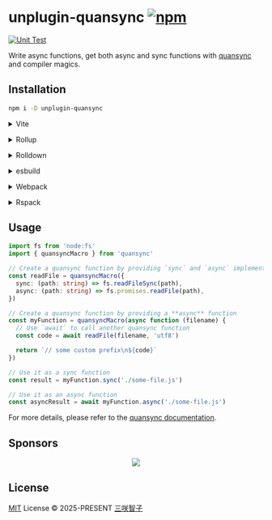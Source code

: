 # unplugin-quansync [![npm](https://img.shields.io/npm/v/unplugin-quansync.svg)](https://npmjs.com/package/unplugin-quansync)

[![Unit Test](https://github.com/unplugin/unplugin-quansync/actions/workflows/unit-test.yml/badge.svg)](https://github.com/unplugin/unplugin-quansync/actions/workflows/unit-test.yml)

Write async functions, get both async and sync functions with
[quansync](https://github.com/antfu/quansync) and compiler magics.

## Installation

```bash
npm i -D unplugin-quansync
```

<details>
<summary>Vite</summary><br>

```ts
// vite.config.ts
import Quansync from 'unplugin-quansync/vite'

export default defineConfig({
  plugins: [Quansync()],
})
```

<br></details>

<details>
<summary>Rollup</summary><br>

```ts
// rollup.config.js
import Quansync from 'unplugin-quansync/rollup'

export default {
  plugins: [Quansync()],
}
```

<br></details>

<details>
<summary>Rolldown</summary><br>

```ts
// rolldown.config.js
import Quansync from 'unplugin-quansync/rolldown'

export default {
  plugins: [Quansync()],
}
```

<br></details>

<details>
<summary>esbuild</summary><br>

```ts
import { build } from 'esbuild'
import Quansync from 'unplugin-quansync/esbuild'

build({
  plugins: [Quansync()],
})
```

<br></details>

<details>
<summary>Webpack</summary><br>

```js
// webpack.config.js
import Quansync from 'unplugin-quansync/webpack'

export default {
  /* ... */
  plugins: [Quansync()],
}
```

<br></details>

<details>
<summary>Rspack</summary><br>

```ts
// rspack.config.js
import Quansync from 'unplugin-quansync/rspack'

export default {
  /* ... */
  plugins: [Quansync()],
}
```

<br></details>

## Usage

```ts
import fs from 'node:fs'
import { quansyncMacro } from 'quansync'

// Create a quansync function by providing `sync` and `async` implementations
const readFile = quansyncMacro({
  sync: (path: string) => fs.readFileSync(path),
  async: (path: string) => fs.promises.readFile(path),
})

// Create a quansync function by providing a **async** function
const myFunction = quansyncMacro(async function (filename) {
  // Use `await` to call another quansync function
  const code = await readFile(filename, 'utf8')

  return `// some custom prefix\n${code}`
})

// Use it as a sync function
const result = myFunction.sync('./some-file.js')

// Use it as an async function
const asyncResult = await myFunction.async('./some-file.js')
```

For more details, please refer to the
[quansync documentation](https://github.com/antfu/quansync#usage).

## Sponsors

<p align="center">
  <a href="https://cdn.jsdelivr.net/gh/sxzz/sponsors/sponsors.svg">
    <img src='https://cdn.jsdelivr.net/gh/sxzz/sponsors/sponsors.svg'/>
  </a>
</p>

## License

[MIT](./LICENSE) License © 2025-PRESENT [三咲智子](https://github.com/sxzz)
